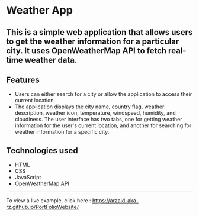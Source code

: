 <h1>Weather App</h1>
<h2>This is a simple web application that allows users to get the weather information for a particular city. It uses OpenWeatherMap API to fetch real-time weather data.</h2>

## Features
* Users can either search for a city or allow the application to access their current location.
* The application displays the city name, country flag, weather description, weather icon, temperature, windspeed, humidity, and cloudiness.
The user interface has two tabs, one for getting weather information for the user's current location, and another for searching for weather information for a specific city.
## Technologies used
* HTML
* CSS
* JavaScript
* OpenWeatherMap API
---
To view a live example, click here : https://arzaid-aka-rz.github.io/PortFolioWebsite/



